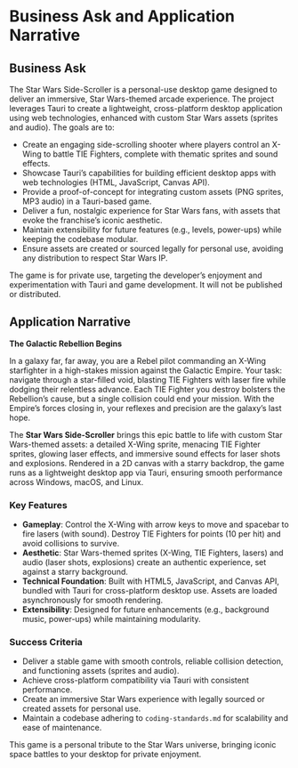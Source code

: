# Business Ask and Application Narrative

## Business Ask
The Star Wars Side-Scroller is a personal-use desktop game designed to deliver an immersive, Star Wars-themed arcade experience. The project leverages Tauri to create a lightweight, cross-platform desktop application using web technologies, enhanced with custom Star Wars assets (sprites and audio). The goals are to:
- Create an engaging side-scrolling shooter where players control an X-Wing to battle TIE Fighters, complete with thematic sprites and sound effects.
- Showcase Tauri’s capabilities for building efficient desktop apps with web technologies (HTML, JavaScript, Canvas API).
- Provide a proof-of-concept for integrating custom assets (PNG sprites, MP3 audio) in a Tauri-based game.
- Deliver a fun, nostalgic experience for Star Wars fans, with assets that evoke the franchise’s iconic aesthetic.
- Maintain extensibility for future features (e.g., levels, power-ups) while keeping the codebase modular.
- Ensure assets are created or sourced legally for personal use, avoiding any distribution to respect Star Wars IP.

The game is for private use, targeting the developer’s enjoyment and experimentation with Tauri and game development. It will not be published or distributed.

## Application Narrative
**The Galactic Rebellion Begins**

In a galaxy far, far away, you are a Rebel pilot commanding an X-Wing starfighter in a high-stakes mission against the Galactic Empire. Your task: navigate through a star-filled void, blasting TIE Fighters with laser fire while dodging their relentless advance. Each TIE Fighter you destroy bolsters the Rebellion’s cause, but a single collision could end your mission. With the Empire’s forces closing in, your reflexes and precision are the galaxy’s last hope.

The **Star Wars Side-Scroller** brings this epic battle to life with custom Star Wars-themed assets: a detailed X-Wing sprite, menacing TIE Fighter sprites, glowing laser effects, and immersive sound effects for laser shots and explosions. Rendered in a 2D canvas with a starry backdrop, the game runs as a lightweight desktop app via Tauri, ensuring smooth performance across Windows, macOS, and Linux.

### Key Features
- **Gameplay**: Control the X-Wing with arrow keys to move and spacebar to fire lasers (with sound). Destroy TIE Fighters for points (10 per hit) and avoid collisions to survive.
- **Aesthetic**: Star Wars-themed sprites (X-Wing, TIE Fighters, lasers) and audio (laser shots, explosions) create an authentic experience, set against a starry background.
- **Technical Foundation**: Built with HTML5, JavaScript, and Canvas API, bundled with Tauri for cross-platform desktop use. Assets are loaded asynchronously for smooth rendering.
- **Extensibility**: Designed for future enhancements (e.g., background music, power-ups) while maintaining modularity.

### Success Criteria
- Deliver a stable game with smooth controls, reliable collision detection, and functioning assets (sprites and audio).
- Achieve cross-platform compatibility via Tauri with consistent performance.
- Create an immersive Star Wars experience with legally sourced or created assets for personal use.
- Maintain a codebase adhering to `coding-standards.md` for scalability and ease of maintenance.

This game is a personal tribute to the Star Wars universe, bringing iconic space battles to your desktop for private enjoyment.
